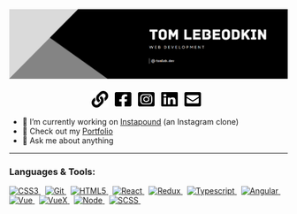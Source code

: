 ## [![tom lebeodkins's header](imgs/banner1.PNG)](https://tomleb.dev)

<p align="center">
<a href="https://tomleb3.github.io/portfolio/"><img width="30" height="30" alt="Portfolio" src="imgs/link-solid.svg"></a>&nbsp;&nbsp;
<a href="https://facebook.com/tomleb3"><img width="30" height="30" alt="Facebook" src="imgs/facebook-square-brands.svg"></a>&nbsp;&nbsp;
<a href="https://instagram.com/tomleb3"><img width="30" height="30" alt="Instagram" src="imgs/instagram-square-brands.svg"></a>&nbsp;&nbsp;
<a href="https://linkedin.com/in/tomleb3/"><img width="30" height="30" alt="Linkedin" src="imgs/linkedin-brands.svg"></a>&nbsp;&nbsp;
<a href="mailto:tomleb3@gmail.com"><img width="30" height="30" alt="Email me" src="imgs/envelope-square-solid.svg"></a>&nbsp;&nbsp;
</p>

- 🔭 I’m currently working on [Instapound](https://github.com/tomleb3/instapound) (an Instagram clone)
- 📖 Check out my [Portfolio](https://tomleb.dev)
- 💬 Ask me about anything

<hr />

<h3 align="left">Languages & Tools:</h3>
<p align="left">
  <a href="https://www.w3schools.com/css/" target="_blank">
    <img src="https://cdn4.iconfinder.com/data/icons/social-media-logos-6/512/121-css3-512.png" alt="CSS3" width="40" height="40"/>
  </a>&nbsp;
  <a href="https://git-scm.com/" target="_blank">
    <img src="https://www.vectorlogo.zone/logos/git-scm/git-scm-icon.svg" alt="Git" width="40" height="40"/>
  </a>&nbsp;
  <a href="https://www.w3.org/html/" target="_blank">
    <img src="https://www.vectorlogo.zone/logos/w3_html5/w3_html5-icon.svg" alt="HTML5" width="40" height="40"/>
  </a>&nbsp;
  <a href="https://reactjs.org/" target="_blank">
    <img src="https://www.vectorlogo.zone/logos/reactjs/reactjs-icon.svg" alt="React" width="40" height="40"/>
  </a>&nbsp;
  <a href="https://redux.js.org" target="_blank">
    <img src="https://everyday.codes/wp-content/uploads/2020/01/0-U2DmhXYumRyXH6X1.png" alt="Redux" width="40" height="40"/>
  </a>&nbsp;
  <a href="https://www.typescriptlang.org/" target="_blank">
    <img src="https://www.vectorlogo.zone/logos/typescriptlang/typescriptlang-icon.svg" alt="Typescript" width="40" height="40"/>
  </a>&nbsp;
  <a href="https://angular.io/" target="_blank">
    <img src="https://www.misterbit.co.il/angular-workshop/img/angularLogo.png" alt="Angular" width="40" height="40"/>
  </a>&nbsp;
  <a href="https://vuejs.org/" target="_blank">
    <img src="https://files.readme.io/fd2b05d-vue-logo.png" alt="Vue" width="40" height="40"/>
  </a>&nbsp;
  <a href="https://vuex.vuejs.org/" target="_blank">
    <img src="https://user-images.githubusercontent.com/7110136/29002857-9e802f08-7ab4-11e7-9c31-604b5d0d0c19.png" alt="VueX" width="40" height="40"/>
  </a>&nbsp;
  <a href="https://nodejs.org/" target="_blank">
        <img src="https://pluralsight2.imgix.net/paths/images/nodejs-45adbe594d.png" alt="Node" width="40" height="40"/>
  </a>&nbsp;
  <a href="https://sass-lang.com/" target="_blank">
    <img src="https://miro.medium.com/max/512/1*9U1toerFxB8aiFRreLxEUQ.png" alt="SCSS" width="40" height="40"/>
  </a>&nbsp;
</p>
